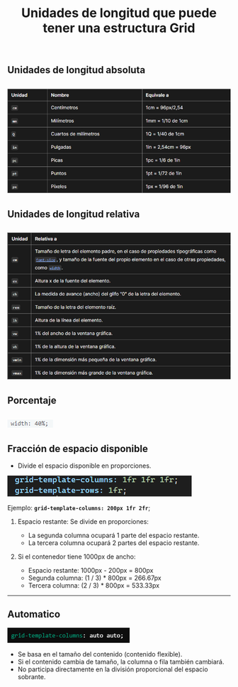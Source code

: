 <div align="center">

# Unidades de longitud que puede tener una estructura Grid

</div>
<br>

## Unidades de longitud absoluta   

![Unidades de longitud absoluta](../../images/longitud-absoluto.png)
---

## Unidades de longitud relativa   

![Unidades de longitud relativo](../../images/longitud-relativo.png) 
---

## Porcentaje   

![Porcentaje](../../images/porcentaje.png)
---

## Fracción de espacio disponible   
- Divide el espacio disponible en proporciones.  

![Fracción](../../images/fraccion.png)   

Ejemplo: **``grid-template-columns: 200px 1fr 2fr``**;   

1. Espacio restante: Se divide en proporciones:
    - La segunda columna ocupará 1 parte del espacio restante.
    - La tercera columna ocupará 2 partes del espacio restante.

2. Si el contenedor tiene 1000px de ancho:
    - Espacio restante: 1000px - 200px = 800px
    - Segunda columna: (1 / 3) * 800px = 266.67px
    - Tercera columna: (2 / 3) * 800px = 533.33px   

---

## Automatico

![Automatico](../../images/automatico.png)

- Se basa en el tamaño del contenido (contenido flexible).
- Si el contenido cambia de tamaño, la columna o fila también cambiará.
- No participa directamente en la división proporcional del espacio sobrante.

